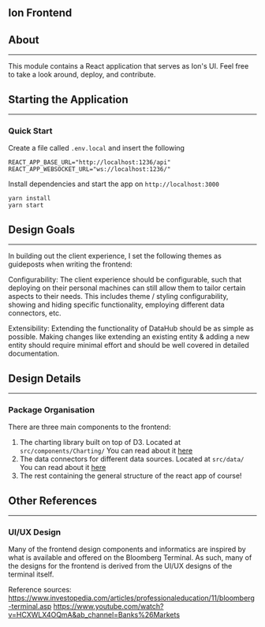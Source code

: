 ## Ion Frontend

## About

---

This module contains a React application that serves as Ion's UI. Feel free to take a look around, deploy, and contribute.

## Starting the Application

---

### Quick Start

Create a file called `.env.local` and insert the following

```
REACT_APP_BASE_URL="http://localhost:1236/api"
REACT_APP_WEBSOCKET_URL="ws://localhost:1236/"
```

Install dependencies and start the app on `http://localhost:3000`

```
yarn install
yarn start
```

## Design Goals

---

In building out the client experience, I set the following themes as guideposts when writing the frontend:

Configurability: The client experience should be configurable, such that deploying on their personal machines can still allow them to tailor certain aspects to their needs. This includes theme / styling configurability, showing and hiding specific functionality, employing different data connectors, etc.

Extensibility: Extending the functionality of DataHub should be as simple as possible. Making changes like extending an existing entity & adding a new entity should require minimal effort and should be well covered in detailed documentation.

## Design Details

---

### Package Organisation

There are three main components to the frontend:

1. The charting library built on top of D3. Located at `src/components/Charting/` You can read about it [here](./src/components/Charting/README.md)
2. The data connectors for different data sources. Located at `src/data/` You can read about it [here](./src/components/data/README.md)
3. The rest containing the general structure of the react app of course!

## Other References

---

### UI/UX Design

Many of the frontend design components and informatics are inspired by what is available and offered on the Bloomberg Terminal. As such, many of the designs for the frontend is derived from the UI/UX designs of the terminal itself.

Reference sources: \
https://www.investopedia.com/articles/professionaleducation/11/bloomberg-terminal.asp
https://www.youtube.com/watch?v=HCXWLX4OQmA&ab_channel=Banks%26Markets
